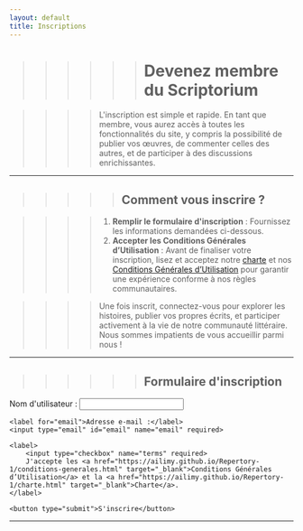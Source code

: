 ```yaml
---
layout: default
title: Inscriptions
---
```


>>>>>> # Devenez membre du Scriptorium

>>>> L'inscription est simple et rapide. En tant que membre, vous aurez accès à toutes les fonctionnalités du site, y compris la possibilité de publier vos œuvres, de commenter celles des autres, et de participer à des discussions enrichissantes.

---

>>>>> ## Comment vous inscrire ?

>>>> 1. **Remplir le formulaire d'inscription** : Fournissez les informations demandées ci-dessous.
>>>> 2. **Accepter les Conditions Générales d’Utilisation** : Avant de finaliser votre inscription, lisez et acceptez notre [charte](charte.md) et nos [Conditions Générales d’Utilisation](conditions-generales.md) pour garantir une expérience conforme à nos règles communautaires.

>>>> Une fois inscrit, connectez-vous pour explorer les histoires, publier vos propres écrits, et participer activement à la vie de notre communauté littéraire. Nous sommes impatients de vous accueillir parmi nous !


---

>>>>>> ## Formulaire d'inscription

<form action="https://formspree.io/f/xrbzwqev" method="post">
   <label for="username">Nom d'utilisateur :
   </label>
    <input type="text" id="username" name="username" required>

    <label for="email">Adresse e-mail :</label>
    <input type="email" id="email" name="email" required>

    <label>
        <input type="checkbox" name="terms" required>
        J'accepte les <a href="https://ailimy.github.io/Repertory-1/conditions-generales.html" target="_blank">Conditions Générales d’Utilisation</a> et la <a href="https://ailimy.github.io/Repertory-1/charte.html" target="_blank">Charte</a>.
    </label>

    <button type="submit">S'inscrire</button>
</form>

---
